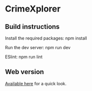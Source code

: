 # CrimeXplorer

## Build instructions

Install the required packages: npm install

Run the dev server: npm run dev

ESlint: npm run lint

## Web version

[Available here](https://opticswerve.com/crimeXplorer) for a quick look.
